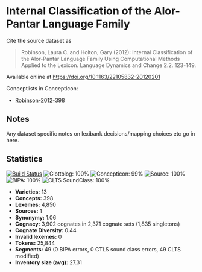 # Internal Classification of the Alor-Pantar Language Family

Cite the source dataset as

> Robinson, Laura C. and Holton, Gary (2012): Internal Classification of the Alor-Pantar Language Family Using Computational Methods Applied to the Lexicon. Language Dynamics and Change 2.2. 123-149.

Available online at  https://doi.org/10.1163/22105832-20120201


Conceptlists in Concepticon:
- [Robinson-2012-398](https://concepticon.clld.org/contributions/Robinson-2012-398)
## Notes

Any dataset specific notes on lexibank decisions/mapping choices etc go in here.


## Statistics


[![Build Status](https://travis-ci.org/lexibank/robinsonap.svg?branch=master)](https://travis-ci.org/lexibank/robinsonap)
![Glottolog: 100%](https://img.shields.io/badge/Glottolog-100%25-brightgreen.svg "Glottolog: 100%")
![Concepticon: 99%](https://img.shields.io/badge/Concepticon-99%25-green.svg "Concepticon: 99%")
![Source: 100%](https://img.shields.io/badge/Source-100%25-brightgreen.svg "Source: 100%")
![BIPA: 100%](https://img.shields.io/badge/BIPA-100%25-brightgreen.svg "BIPA: 100%")
![CLTS SoundClass: 100%](https://img.shields.io/badge/CLTS%20SoundClass-100%25-brightgreen.svg "CLTS SoundClass: 100%")

- **Varieties:** 13
- **Concepts:** 398
- **Lexemes:** 4,850
- **Sources:** 1
- **Synonymy:** 1.06
- **Cognacy:** 3,902 cognates in 2,371 cognate sets (1,835 singletons)
- **Cognate Diversity:** 0.44
- **Invalid lexemes:** 0
- **Tokens:** 25,844
- **Segments:** 49 (0 BIPA errors, 0 CTLS sound class errors, 49 CLTS modified)
- **Inventory size (avg):** 27.31